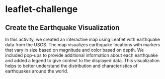 # leaflet-challenge

## Create the Earthquake Visualization

In this activity, we created an interactive map using Leaflet with earthquake data from the USGS. 
The map visualizes earthquake locations with markers that vary in size based on magnitude and color based on depth. 
We included pop-ups to provide additional information about each earthquake and added a legend to give context to the displayed data. 
This visualization helps to better understand the distribution and characteristics of earthquakes around the world.

![]()